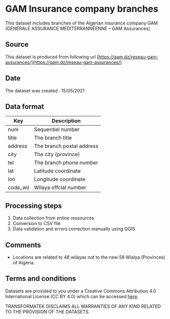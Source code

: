 # GAM Insurance company branches 

This dataset includes branches of the Algerian insurance company GAM (GÉNÉRALE ASSURANCE  MÉDITERRANNÉENNE  – GAM Assurances)

## Source

This dataset is produced from following url 
[https://gam.dz/reseau-gam-assurances/](https://gam.dz/reseau-gam-assurances/)


## Date 

The dataset was created : 15/05/2021

## Data format

| Key            | Description | 
| ------------   | -----------------------|
|num             | Sequentiel number |
|title           | The branch title |
|address         | The branch postal address |
|city            | The city (province)  |
|tel             | The branch phone number |
|lat             | Latitude coordinate |
|lon             | Longitude coordinate |
|code_wil        | Wilaya offcial number |

## Processing steps

1. Data collection from online ressources
1. Conversion to CSV file
1. Data validation and errors correction manually using QGIS

## Comments

- Locations are related to 48 wilayas not to the new 58 Wialya (Provinces) of Algeria.

## Terms and conditions

Datasets are provided to you under a Creative Commons Attribution 4.0 International License (CC BY 4.0) which can be accessed [here](https://creativecommons.org/licenses/by/4.0/).

TRANSFORMATEK DISCLAIMS ALL WARRANTIES OF ANY KIND RELATED TO THE PROVISION OF THE DATASETS.
